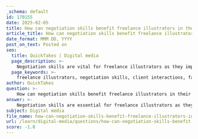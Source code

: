 ```yaml
---
_schema: default
id: 170155
date: 2025-02-05
title: How can negotiation skills benefit freelance illustrators in their client interactions?
article_title: How can negotiation skills benefit freelance illustrators in their client interactions?
date_format: MMM DD, YYYY
post_on_text: Posted on
seo:
  title: QuickTakes | Digital media
  page_description: >-
    Negotiation skills are vital for freelance illustrators as they improve client interactions, ensure fair compensation, enhance contract clarity, build client relationships, facilitate conflict resolution, and support long-term partnerships.
  page_keywords: >-
    freelance illustrators, negotiation skills, client interactions, fair compensation, contract clarity, building relationships, flexibility, conflict resolution, value proposition, long-term partnerships
author: QuickTakes
question: >-
    How can negotiation skills benefit freelance illustrators in their client interactions?
answer: >-
    Negotiation skills are essential for freelance illustrators as they significantly enhance client interactions and contribute to the overall success of their freelance business. Here are several ways in which these skills can benefit illustrators:\n\n1. **Fair Compensation**: Effective negotiation allows illustrators to advocate for their worth and secure fair payment for their work. Understanding market rates and being able to justify pricing based on experience and project requirements is crucial. This ensures that illustrators are compensated appropriately, which is vital for sustaining their business.\n\n2. **Contract Clarity**: Negotiation skills help illustrators clarify the terms of their contracts. This includes discussing deadlines, deliverables, and payment schedules. Clear agreements prevent misunderstandings and protect the illustrator's interests, ensuring that both parties have aligned expectations.\n\n3. **Building Relationships**: Strong negotiation skills can foster better relationships with clients. By communicating effectively and demonstrating professionalism during negotiations, illustrators can build trust and rapport, which may lead to repeat business and referrals.\n\n4. **Flexibility and Adaptability**: Freelance illustrators often work on diverse projects with varying client needs. Negotiation skills enable them to adapt their proposals and find mutually beneficial solutions, whether it involves adjusting project scopes, timelines, or payment structures.\n\n5. **Conflict Resolution**: In the freelance world, conflicts may arise regarding project expectations or payment issues. Good negotiation skills equip illustrators to handle disputes calmly and constructively, leading to resolutions that satisfy both parties.\n\n6. **Value Proposition**: Illustrators can use negotiation to articulate their unique value proposition effectively. By communicating their artistic vision and the benefits of their work, they can justify their pricing and differentiate themselves from competitors.\n\n7. **Long-term Partnerships**: Successful negotiations can lead to long-term partnerships with clients. By establishing a positive working relationship through effective communication and compromise, illustrators can secure ongoing projects and a stable income stream.\n\nIn summary, negotiation skills empower freelance illustrators to navigate the complexities of client interactions, ensuring they are fairly compensated, fostering strong relationships, and ultimately contributing to a sustainable and successful freelance career.
subject: Digital media
file_name: how-can-negotiation-skills-benefit-freelance-illustrators-in-their-client-interactions.md
url: /learn/digital-media/questions/how-can-negotiation-skills-benefit-freelance-illustrators-in-their-client-interactions
score: -1.0
---
```


&nbsp;